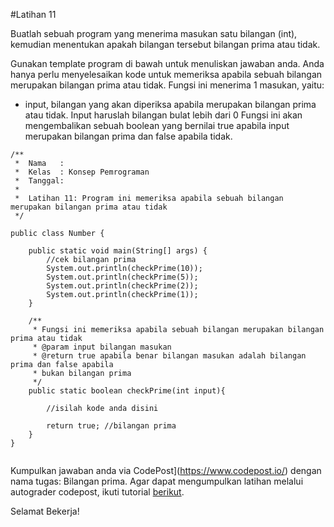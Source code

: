 #Latihan 11

Buatlah sebuah program yang menerima masukan satu bilangan (int), kemudian menentukan apakah bilangan tersebut bilangan prima atau tidak. 

Gunakan template program di bawah untuk menuliskan jawaban anda. Anda hanya perlu menyelesaikan kode untuk memeriksa apabila sebuah bilangan merupakan bilangan prima atau tidak. Fungsi ini menerima 1 masukan, yaitu:
- input, bilangan yang akan diperiksa apabila merupakan bilangan prima atau tidak. Input haruslah bilangan bulat lebih dari 0
Fungsi ini akan mengembalikan sebuah boolean yang bernilai true apabila input merupakan bilangan prima dan false apabila tidak.

```
/**
 *  Nama   : 
 *  Kelas  : Konsep Pemrograman 
 *  Tanggal: 
 *
 *  Latihan 11: Program ini memeriksa apabila sebuah bilangan merupakan bilangan prima atau tidak
 */

public class Number {

    public static void main(String[] args) {
        //cek bilangan prima
        System.out.println(checkPrime(10));
        System.out.println(checkPrime(5));
        System.out.println(checkPrime(2));
        System.out.println(checkPrime(1));
    }
    
    /**
     * Fungsi ini memeriksa apabila sebuah bilangan merupakan bilangan prima atau tidak
     * @param input bilangan masukan
     * @return true apabila benar bilangan masukan adalah bilangan prima dan false apabila
     * bukan bilangan prima
     */
    public static boolean checkPrime(int input){

        //isilah kode anda disini

        return true; //bilangan prima
    }
}


```
Kumpulkan jawaban anda via CodePost](https://www.codepost.io/) dengan nama tugas: Bilangan prima. Agar dapat mengumpulkan latihan melalui autograder codepost, ikuti tutorial [berikut](https://github.com/Jurusan-Ilmu-Komputer-Universitas-Riau/Modul_Belajar_Pemrograman/tree/main/codepost).


Selamat Bekerja!

